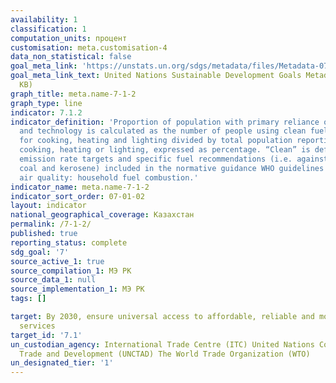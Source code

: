 ```yaml
---
availability: 1
classification: 1
computation_units: процент
customisation: meta.customisation-4
data_non_statistical: false
goal_meta_link: 'https://unstats.un.org/sdgs/metadata/files/Metadata-07-01-02.pdf '
goal_meta_link_text: United Nations Sustainable Development Goals Metadata (PDF 232
  KB)
graph_title: meta.name-7-1-2
graph_type: line
indicator: 7.1.2
indicator_definition: 'Proportion of population with primary reliance on clean fuels
  and technology is calculated as the number of people using clean fuels and technologies
  for cooking, heating and lighting divided by total population reporting that any
  cooking, heating or lighting, expressed as percentage. “Clean” is defined by the
  emission rate targets and specific fuel recommendations (i.e. against unprocessed
  coal and kerosene) included in the normative guidance WHO guidelines for indoor
  air quality: household fuel combustion.'
indicator_name: meta.name-7-1-2
indicator_sort_order: 07-01-02
layout: indicator
national_geographical_coverage: Казахстан
permalink: /7-1-2/
published: true
reporting_status: complete
sdg_goal: '7'
source_active_1: true
source_compilation_1: МЭ РК
source_data_1: null
source_implementation_1: МЭ РК
tags: []

target: By 2030, ensure universal access to affordable, reliable and modern energy
  services
target_id: '7.1'
un_custodian_agency: International Trade Centre (ITC) United Nations Conference on
  Trade and Development (UNCTAD) The World Trade Organization (WTO)
un_designated_tier: '1'
---
```

